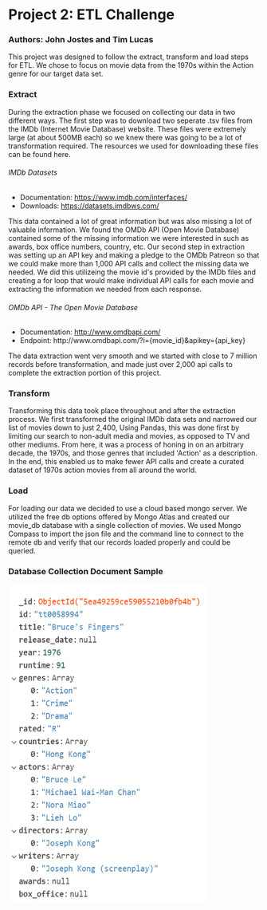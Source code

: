 <h1>Project 2: ETL Challenge</h1>
<h3>Authors: John Jostes and Tim Lucas</h3>
<p>This project was designed to follow the extract, transform and load steps for ETL. 
We chose to focus on movie data from the 1970s within the Action genre for our target data set.</p>

<h3>Extract</h3>
<p>During the extraction phase we focused on collecting our data in two different ways. The first step was to download two seperate .tsv files from
the IMDb (Internet Movie Database) website. These files were extremely large (at about 500MB each) so we knew there was going to be a lot of 
transformation required. The resources we used for downloading these files can be found here.</p>
<h6>IMDb Datasets</h6>
<ul>
<li>Documentation: <a href="https://www.imdb.com/interfaces/" target="_blank">https://www.imdb.com/interfaces/</a></li>
<li>Downloads: <a href="https://datasets.imdbws.com/" target="_blank">https://datasets.imdbws.com/</a></li>
</ul>

<p>This data contained a lot of great information but was also missing a lot of valuable information. We found the OMDb API (Open Movie Database) contained
some of the missing information we were interested in such as awards, box office numbers, country, etc. Our second step in extraction was setting up an API key
and making a pledge to the OMDb Patreon so that we could make more than 1,000 API calls and collect the missing data we needed. We did this utilizeing the movie 
id's provided by the IMDb files and creating a for loop that would make individual API calls for each movie and extracting the information we needed from each response.
<h6>OMDb API - The Open Movie Database</h6>
<ul>
<li>Documentation: <a href="http://www.omdbapi.com/" target="_blank">http://www.omdbapi.com/</a></li>
<li>Endpoint: http://www.omdbapi.com/?i={movie_id}&apikey={api_key}</li>
</ul>

<p>The data extraction went very smooth and we started with close to 7 million records before transformation, and made just over 2,000 api calls to complete the extraction portion of this project.</p>

<h3>Transform</h3>
<p>Transforming this data took place throughout and after the extraction process. We first transformed the original IMDb data sets and narrowed our list of movies down to just 2,400, Using Pandas, this was done first by limiting our search to non-adult media and movies, as opposed to TV and other mediums. From here, it was a process of honing in on an arbitrary decade, the 1970s, and those genres that included 'Action' as a description.
In the end, this enabled us to make fewer API calls and create a curated dataset of 1970s action movies from all around the world.</p>

<h3>Load</h3>
<p>For loading our data we decided to use a cloud based mongo server. We utilized the free db options offered by Mongo Atlas and created our movie_db database with a single collection
of movies. We used Mongo Compass to import the json file and the command line to connect to the remote db and verify that our records loaded properly and could be queried.</p>

<h3>Database Collection Document Sample</h3>
<img src="Output/sample_doc.png" width="400" height="640" alt="trumpet"/>
